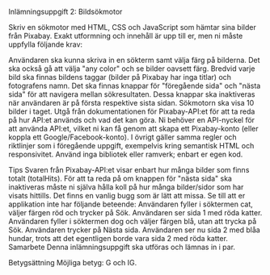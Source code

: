 Inlämningsuppgift 2: Bildsökmotor




Skriv en sökmotor med HTML, CSS och JavaScript som hämtar sina bilder från Pixabay. Exakt utformning och innehåll är upp till er, men ni måste uppfylla följande krav:




Användaren ska kunna skriva in en sökterm samt välja färg på bilderna. Det ska också gå att välja "any color" och se bilder oavsett färg.
Bredvid varje bild ska finnas bildens taggar (bilder på Pixabay har inga titlar) och fotografens namn.
Det ska finnas knappar för "föregående sida" och "nästa sida" för att navigera mellan sökresultaten. Dessa knappar ska inaktiveras när användaren är på första respektive sista sidan.
Sökmotorn ska visa 10 bilder i taget.
Utgå från dokumentationen för Pixabay-API:et för att ta reda på hur API:et används och vad det kan göra.
Ni behöver en API-nyckel för att använda API:et, vilket ni kan få genom att skapa ett Pixabay-konto (eller koppla ett Google/Facebook-konto).
I övrigt gäller samma regler och riktlinjer som i föregående uppgift, exempelvis kring semantisk HTML och responsivitet.
Använd inga bibliotek eller ramverk; enbart er egen kod.



Tips
Svaren från Pixabay-API:et visar enbart hur många bilder som finns totalt (totalHits). För att ta reda på om knappen för "nästa sida" ska inaktiveras måste ni själva hålla koll på hur många bilder/sidor som har visats hittills.
Det finns en vanlig bugg som är lätt att missa. Se till att er applikation inte har följande beteende:
Användaren fyller i söktermen cat, väljer färgen röd och trycker på Sök.
Användaren ser sida 1 med röda katter.
Användaren fyller i söktermen dog och väljer färgen blå, utan att trycka på Sök.
Användaren trycker på Nästa sida.
Användaren ser nu sida 2 med blåa hundar, trots att det egentligen borde vara sida 2 med röda katter.
Samarbete
Denna inlämningsuppgift ska utföras och lämnas in i par.

Betygsättning
Möjliga betyg: G och IG.
